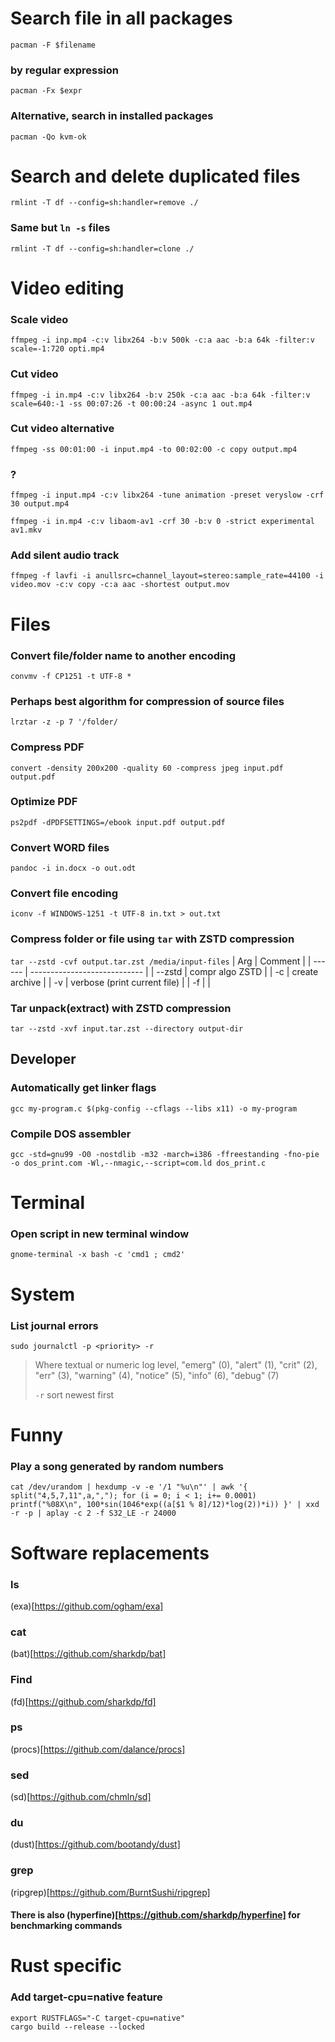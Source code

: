 # Search file in all packages

`pacman -F $filename`

### by regular expression

`pacman -Fx $expr`

### Alternative, search in installed packages

`pacman -Qo kvm-ok`

# Search and delete duplicated files

`rmlint -T df --config=sh:handler=remove ./`

### Same but `ln -s` files

`rmlint -T df --config=sh:handler=clone ./`

# Video editing

### Scale video

`ffmpeg -i inp.mp4 -c:v libx264 -b:v 500k -c:a aac -b:a 64k -filter:v scale=-1:720 opti.mp4`

### Cut video

`ffmpeg -i in.mp4 -c:v libx264 -b:v 250k -c:a aac -b:a 64k -filter:v scale=640:-1 -ss 00:07:26 -t 00:00:24 -async 1 out.mp4`

### Cut video alternative

`ffmpeg -ss 00:01:00 -i input.mp4 -to 00:02:00 -c copy output.mp4`

### ?

`ffmpeg -i input.mp4 -c:v libx264 -tune animation -preset veryslow -crf 30 output.mp4`

`ffmpeg -i in.mp4 -c:v libaom-av1 -crf 30 -b:v 0 -strict experimental av1.mkv`

### Add silent audio track

`ffmpeg -f lavfi -i anullsrc=channel_layout=stereo:sample_rate=44100 -i video.mov -c:v copy -c:a aac -shortest output.mov`

# Files

### Convert file/folder name to another encoding

`convmv -f CP1251 -t UTF-8 *`

### Perhaps best algorithm for compression of source files

`lrztar -z -p 7 '/folder/`

### Compress PDF

`convert -density 200x200 -quality 60 -compress jpeg input.pdf output.pdf`

### Optimize PDF

`ps2pdf -dPDFSETTINGS=/ebook input.pdf output.pdf`

### Convert WORD files

`pandoc -i in.docx -o out.odt`

### Convert file encoding

`iconv -f WINDOWS-1251 -t UTF-8 in.txt > out.txt`

### Compress folder or file using `tar` with ZSTD compression

`tar --zstd -cvf output.tar.zst /media/input-files`
| Arg    | Comment                      |
| ------ | ---------------------------- |
| --zstd | compr algo ZSTD              |
| -c     | create archive               |
| -v     | verbose (print current file) |
| -f     |                              |

### Tar unpack(extract) with ZSTD compression

`tar --zstd -xvf input.tar.zst --directory output-dir`

## Developer

### Automatically get linker flags

`gcc my-program.c $(pkg-config --cflags --libs x11) -o my-program`

### Compile DOS assembler

`gcc -std=gnu99 -O0 -nostdlib -m32 -march=i386 -ffreestanding -fno-pie -o dos_print.com -Wl,--nmagic,--script=com.ld dos_print.c`

# Terminal

### Open script in new terminal window

`gnome-terminal -x bash -c 'cmd1 ; cmd2'`

# System

### List journal errors

`sudo journalctl -p <priority> -r`

> Where <priority> textual or numeric log level,
> "emerg" (0), "alert" (1), "crit" (2), "err" (3),
> "warning" (4), "notice" (5), "info" (6), "debug" (7)
>
> `-r` sort newest first

# Funny

### Play a song generated by random numbers

`cat /dev/urandom | hexdump -v -e '/1 "%u\n"' | awk '{ split("4,5,7,11",a,","); for (i = 0; i < 1; i+= 0.0001) printf("%08X\n", 100*sin(1046*exp((a[$1 % 8]/12)*log(2))*i)) }' | xxd -r -p | aplay -c 2 -f S32_LE -r 24000`

# Software replacements 
### ls
(exa)[https://github.com/ogham/exa]
### cat
(bat)[https://github.com/sharkdp/bat]
### Find
(fd)[https://github.com/sharkdp/fd]
### ps
(procs)[https://github.com/dalance/procs]
### sed
(sd)[https://github.com/chmln/sd]
### du
(dust)[https://github.com/bootandy/dust]
### grep
(ripgrep)[https://github.com/BurntSushi/ripgrep]
#### There is also (hyperfine)[https://github.com/sharkdp/hyperfine] for benchmarking commands


# Rust specific

### Add target-cpu=native feature
```
export RUSTFLAGS="-C target-cpu=native"
cargo build --release --locked
```